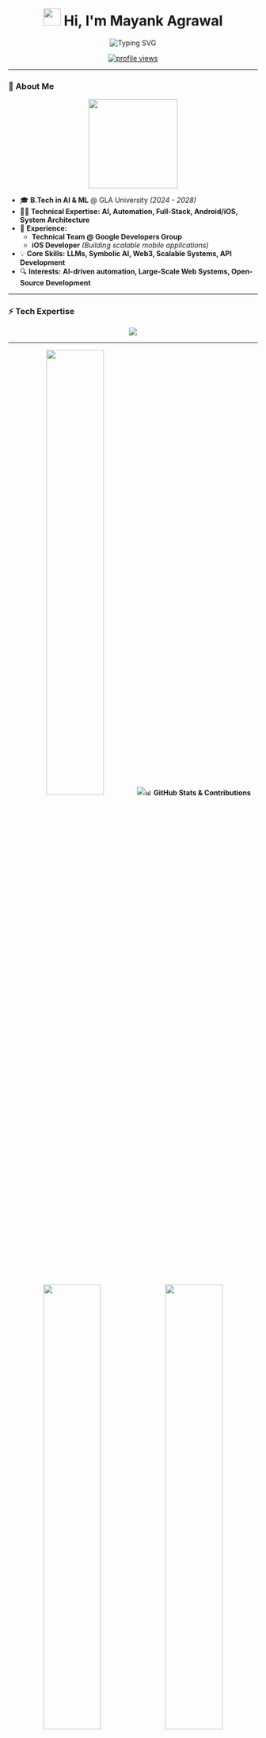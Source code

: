<!-- Awesome GitHub Profile README.md -->
<h1 align="center">
  <img src="https://media.giphy.com/media/hvRJCLFzcasrR4ia7z/giphy.gif" width="35"> 
  Hi, I'm Mayank Agrawal  
</h1>

<p align="center">
  <img src="https://readme-typing-svg.herokuapp.com?font=Fira+Code&size=25&pause=1000&center=true&vCenter=true&width=600&height=50&lines=AI+%26+Systems+Architect+%F0%9F%A4%96;Building+Next-Gen+AI+Solutions+%E2%9C%A8;Android%2C+Web3%2C+and+Scalable+Systems+%F0%9F%9A%80;Pushing+Boundaries%2C+Solving+Problems!+%F0%9F%94%A5" alt="Typing SVG">
</p>

<p align="center">
  <a href="https://github.com/LittleCodr">
    <img src="https://komarev.com/ghpvc/?username=LittleCodr&label=Profile%20Views&color=red&style=flat" alt="profile views">
  </a>
</p>

---

### 🚀 **About Me**
<p align="center">
  <img src="https://media.giphy.com/media/j2pOGeGYKe2xCCKwfi/giphy.gif" width="180">
</p>

- 🎓 **B.Tech in AI & ML** @ GLA University *(2024 - 2028)*  
- 👨‍💻 **Technical Expertise:** **AI, Automation, Full-Stack, Android/iOS, System Architecture**  
- 🚀 **Experience:**  
  - **Technical Team @ Google Developers Group**
  - **iOS Developer** *(Building scalable mobile applications)*  
- 💡 **Core Skills:** **LLMs, Symbolic AI, Web3, Scalable Systems, API Development**  
- 🔍 **Interests:** **AI-driven automation, Large-Scale Web Systems, Open-Source Development**  

---

### **⚡ Tech Expertise**
<p align="center">
  <img src="https://skillicons.dev/icons?i=android,kotlin,java,python,tensorflow,firebase,react,nextjs,tailwind,linux,github,azure,aws,typescript,nodejs" />
</p>

---
<p align="center">
  <img src="https://github-readme-stats.vercel.app/api?username=LittleCodr&count_private=true&show_icons=true&include_all_commits=true&theme=radical&cache_seconds=1800" width="48%">
  <img src="https://streak-stats.demolab.com?user=LittleCodr&theme=radical&hide_border

---
---


### 📊 **GitHub Stats & Contributions**
<p align="center">
  
  <img src="https://github-readme-stats.vercel.app/api?username=LittleCodr&count_private=true&show_icons=true&include_all_commits=true&theme=radical&cache_seconds=1800" width="48%">
  <img src="https://streak-stats.demolab.com?user=LittleCodr&theme=radical&hide_border=true&date_format=M%20j%5B%2C%20Y%5D" width="48%">
</p>

<p align="center">
  <img src="https://github-readme-activity-graph.vercel.app/graph?username=LittleCodr&bg_color=1A1B27&color=38BCF8&line=F85D7F&point=38BCF8&hide_border=true" width="95%">
</p>

<p align="center">
  <img src="https://komarev.com/ghpvc/?username=LittleCodr&label=Profile%20Views&color=red&style=flat">
  <img src="https://img.shields.io/github/followers/LittleCodr?style=social">
</p>


### 🚀 **Featured Projects**

- 🤖 **[Vidhya AI](https://vidhyaai.com)** – AI Study Assistant for Competitive Exams  
- 🎯 **[Prep Library](https://preplibrary.xyz/)** – Access thousands of premium books and study materials
- 🏗 **[Lotti PYQs](pyq.studyratna.in)** – Smart past question paper solutions
- 🎓 **[Alpha Study Squad](https://alphastudysquad.co)** – Personalized & interactive learning platform  
- 📘 **[Study Ratna](https://studyratna.co)** – Free study material resources app
- 😈 **[AI Powered Resume Builder](https://resume-builder-gamma-lilac-30.vercel.app/)** - No Login Required – & 100% ATS Score



🔗 *More Projects:* [Click Here](https://littlecodr.co/#projects)

---

## ⚡ **Power Moves – Tech Stunts I Pulled Off(100% TRUE OFC 👽🥲🫠)**
<p align="center">
  <img src="https://media.giphy.com/media/ZVik7pBtu9dNS/giphy.gif" width="200">
</p>

🚀 **Hacked a toaster to tweet when my bread is toasted**  
🕹️ **Built an AI that plays Flappy Bird better than me**  
💾 **Turned a Raspberry Pi into a private GitHub CI/CD runner**  
🛸 **Made an AI that recognizes my voice & opens my garage**  
📟 **Reverse-engineered a broken LCD to display memes dynamically**  
🧠 **Trained an LLM to generate jokes only I would laugh at**  
💀 **Got an AI agent to automate Tinder replies (It did too well...)**  

💡 *What next? Maybe I’ll teach AI to order my coffee before I even know I want one...*  

---

---

### 🌐 **Connect with Me**
<p align="center">
  <a href="https://littlecodr.co">
    <img src="https://img.shields.io/badge/Website-littlecodr.co-orange?style=for-the-badge&logo=google-chrome">
  </a>
  <a href="https://www.linkedin.com/in/littlecodr/">
    <img src="https://img.shields.io/badge/LinkedIn-Mayank-blue?style=for-the-badge&logo=linkedin">
  </a>
  <a href="http://t.me/mayank_about">
    <img src="https://img.shields.io/badge/Telegram-Personal-%23026AA7?style=for-the-badge&logo=telegram">
  </a>
  <a href="https://t.me/+ZLvsQjiB3sIzYmY1">
    <img src="https://img.shields.io/badge/Telegram-Community-%232CA5E0?style=for-the-badge&logo=telegram">
  </a>
  <a href="mailto:hello@littlecodr.co">
    <img src="https://img.shields.io/badge/Email-hello%40littlecodr.co-red?style=for-the-badge&logo=gmail">
  </a>
</p>


---
## 🏆 **Certifications & Achievements**
<p align="center">

  <a href="https://gdg.community.dev/" title="Google Developers Group Technical Team">
    <img src="https://img.shields.io/badge/Google%20Developers%20Group-Tech%20Team-%230073CF?style=for-the-badge&logo=google&logoColor=white">
  </a>
  <a href="https://developer.apple.com/" title="iOS Developer at Apple">
    <img src="https://img.shields.io/badge/iOS%20Developer-Apple-%23000000?style=for-the-badge&logo=apple&logoColor=white">
  </a>
</p>

<p align="center">
  <a href="https://www.microsoft.com/en-us/learning/certification-overview.aspx" title="Microsoft Certified: Azure Fundamentals">
    <img src="https://img.shields.io/badge/Microsoft%20Certified-Azure%20Fundamentals-%230078D6?style=for-the-badge&logo=microsoft-azure&logoColor=white">
  </a>
  <a href="https://www.coursera.org" title="Supervised Machine Learning - Coursera">
    <img src="https://img.shields.io/badge/Supervised%20ML-Coursera-%2325A768?style=for-the-badge&logo=coursera&logoColor=white">
  </a>
  <a href="https://www.ibm.com/training/badge" title="AI & Automation - Arcade Certification Zone">
    <img src="https://img.shields.io/badge/AI%20%26%20Automation-Arcade%20Certification-%23FF6F00?style=for-the-badge&logo=ibm&logoColor=white">
  </a>
</p>


---

## 🤖 **😈😈😈😈😈**
<p align="center">
  <img src="https://media.giphy.com/media/l46Cy1rHbQ92uuLXa/giphy.gif" width="160">
  <img src="https://media.giphy.com/media/26AHONQ79FdWZhAI0/giphy.gif" width="160">
  <img src="https://media.giphy.com/media/3oriO0OEd9QIDdllqo/giphy.gif" width="160">
</p>
---

⭐ **If you like my work, consider giving a star!** ⭐  
🔥 *Let's build the future of AI & Tech together!* 🔥
